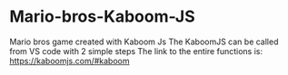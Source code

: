 # Mario-bros-Kaboom-JS
Mario bros game created with Kaboom Js
The KaboomJS can be called from VS code with 2 simple steps
The link to the entire functions is: https://kaboomjs.com/#kaboom
